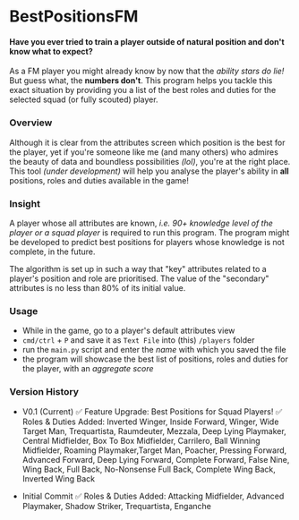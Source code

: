 # BestPositionsFM

#### Have you ever tried to train a player outside of natural position and don't know what to expect?  
As a FM player you might already know by now that the *ability stars do lie!* But guess what, the **numbers don't**. This program helps you tackle this exact situation by providing you a list of the best roles and duties for the selected squad (or fully scouted) player. 

### Overview
Although it is clear from the attributes screen which position is the best for the player, yet if you're someone like me (and many others) who admires the beauty of data and boundless possibilities *(lol)*, you're at the right place. This tool *(under development)* will help you analyse the player's ability in **all** positions, roles and duties available in the game!

### Insight
A player whose all attributes are known, *i.e. 90+ knowledge level of the player or a squad player* is required to run this program. The program might be developed to predict best positions for players whose knowledge is not complete, in the future.  

The algorithm is set up in such a way that "key" attributes related to a player's position and role are prioritised. The value of the "secondary" attributes is no less than 80% of its initial value.

### Usage
- While in the game, go to a player's default attributes view 
- `cmd/ctrl` + `P` and save it as `Text File` into (this) `/players` folder
- run the `main.py` script and enter the *name* with which you saved the file
- the program will showcase the best list of positions, roles and duties for the player, with an *aggregate score* 

### Version History
- V0.1 (Current)
    &#9989; Feature Upgrade: Best Positions for Squad Players!
    &#9989; Roles & Duties Added: Inverted Winger, Inside Forward, Winger, Wide Target Man, Trequartista, Raumdeuter, Mezzala, Deep Lying Playmaker, Central Midfielder, Box To Box Midfielder, Carrilero, Ball Winning Midfielder, Roaming Playmaker,Target Man, Poacher, Pressing Forward, Advanced Forward, Deep Lying Forward, Complete Forward, False Nine, Wing Back, Full Back, No-Nonsense Full Back, Complete Wing Back, Inverted Wing Back

- Initial Commit
    &#9989; Roles & Duties Added: Attacking Midfielder, Advanced Playmaker, Shadow Striker, Trequartista, Enganche



<!-- ![MIT License](https://img.shields.io/badge/license-MIT-brightgreen) -->
